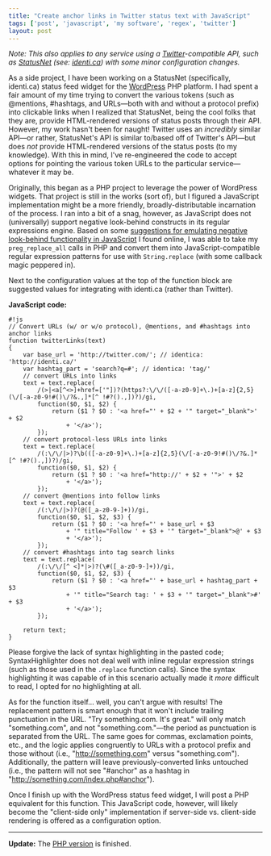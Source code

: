 ```yaml
---
title: "Create anchor links in Twitter status text with JavaScript"
tags: ['post', 'javascript', 'my software', 'regex', 'twitter']
layout: post
---
```


*Note: This also applies to any service using a
[Twitter](http://twitter.com)-compatible API, such as
[StatusNet](http://status.net) (see: [identi.ca](https://identi.ca))
with some minor configuration changes.*

As a side project, I have been working on a StatusNet (specifically,
identi.ca) status feed widget for the
[WordPress](http://www.wordpress.com) PHP platform. I had spent a fair
amount of my time trying to convert the various tokens (such as
@mentions, #hashtags, and URLs—both with and without a protocol prefix)
into clickable links when I realized that StatusNet, being the cool
folks that they are, provide HTML-rendered versions of status posts
through their API. However, my work hasn't been for naught! Twitter uses
an *incredibly* similar API—or rather, StatusNet's API is similar
to/based off of Twitter's API—but does *not* provide HTML-rendered
versions of the status posts (to my knowledge). With this in mind, I've
re-engineered the code to accept options for pointing the various token
URLs to the particular service—whatever it may be.<!--more-->

Originally, this began as a PHP project to leverage the power of
WordPress widgets. That project is still in the works (sort of), but I
figured a JavaScript implementation might be a more friendly,
broadly-distributable incarnation of the process. I ran into a bit of a
snag, however, as JavaScript does not (universally) support negative
look-behind constructs in its regular expressions engine. Based on some
[suggestions for emulating negative look-behind functionality in
JavaScript](http://blog.stevenlevithan.com/archives/mimic-lookbehind-javascript)
I found online, I was able to take my `preg_replace_all` calls in PHP
and convert them into JavaScript-compatible regular expression patterns
for use with `String.replace` (with some callback magic peppered in).

Next to the configuration values at the top of the function block are
suggested values for integrating with identi.ca (rather than Twitter).

**JavaScript code:**  

    #!js
    // Convert URLs (w/ or w/o protocol), @mentions, and #hashtags into anchor links  
    function twitterLinks(text)  
    {  
        var base_url = 'http://twitter.com/'; // identica: 'http://identi.ca/'  
        var hashtag_part = 'search?q=#'; // identica: 'tag/'  
        // convert URLs into links  
        text = text.replace(  
            /(>|<a[^<>]+href=['"])?(https?:\/\/([-a-z0-9]+\.)+[a-z]{2,5}(\/[-a-z0-9!#()\/?&.,]*[^ !#?().,])?)/gi,  
            function($0, $1, $2) {  
                return ($1 ? $0 : '<a href="' + $2 + '" target="_blank">' + $2
                    + '</a>');  
            });  
        // convert protocol-less URLs into links  
        text = text.replace(  
            /(:\/\/|>)?\b(([-a-z0-9]+\.)+[a-z]{2,5}(\/[-a-z0-9!#()\/?&.]*[^ !#?().,])?)/gi,  
            function($0, $1, $2) {  
                return ($1 ? $0 : '<a href="http://' + $2 + '">' + $2
                    + '</a>');  
            });  
        // convert @mentions into follow links  
        text = text.replace(  
            /(:\/\/|>)?(@([_a-z0-9-]+))/gi,  
            function($0, $1, $2, $3) {  
                return ($1 ? $0 : '<a href="' + base_url + $3  
                    + '" title="Follow ' + $3 + '" target="_blank">@' + $3  
                    + '</a>');  
            });  
        // convert #hashtags into tag search links  
        text = text.replace(  
            /(:\/\/[^ <]*|>)?(\#([_a-z0-9-]+))/gi,  
            function($0, $1, $2, $3) {  
                return ($1 ? $0 : '<a href="' + base_url + hashtag_part + $3  
                    + '" title="Search tag: ' + $3 + '" target="_blank">#' + $3  
                    + '</a>');  
            });  

        return text;  
    }

Please forgive the lack of syntax highlighting in the pasted code;
SyntaxHighlighter does not deal well with inline regular expression
strings (such as those used in the `.replace` function calls). Since the
syntax highlighting it was capable of in this scenario actually made it
*more* difficult to read, I opted for no highlighting at all.

As for the function itself… well, you can't argue with results! The
replacement pattern is smart enough that it won't include trailing
punctuation in the URL. "Try something.com. It's great." will only match
"something.com", and not "something.com."—the period as punctuation is
separated from the URL. The same goes for commas, exclamation points,
etc., and the logic applies congruently to URLs with a protocol prefix
and those without (i.e., "http://something.com" versus "something.com").
Additionally, the pattern will leave previously-converted links
untouched (i.e., the pattern will not see "#anchor" as a hashtag in
"http://something.com/index.php#anchor").

Once I finish up with the WordPress status feed widget, I will post a
PHP equivalent for this function. This JavaScript code, however, will
likely become the "client-side only" implementation if server-side vs.
client-side rendering is offered as a configuration option.

---

**Update:** The [PHP
version](http://roadha.us/2011/04/create-anchor-links-in-twitter-status-text-with-php)
is finished.
